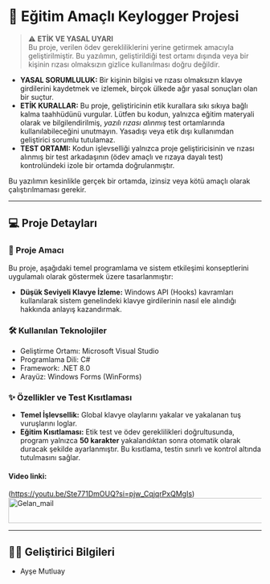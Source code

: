 # 📝 Eğitim Amaçlı Keylogger Projesi

> ⚠️ **ETİK VE YASAL UYARI**  
> Bu proje, verilen ödev gerekliliklerini yerine getirmek amacıyla geliştirilmiştir. Bu yazılımın, geliştirildiği test ortamı dışında veya bir kişinin rızası olmaksızın gizlice kullanılması doğru değildir.

- **YASAL SORUMLULUK:** Bir kişinin bilgisi ve rızası olmaksızın klavye girdilerini kaydetmek ve izlemek, birçok ülkede ağır yasal sonuçları olan bir suçtur.  
- **ETİK KURALLAR:** Bu proje, geliştiricinin etik kurallara sıkı sıkıya bağlı kalma taahhüdünü vurgular. Lütfen bu kodun, yalnızca eğitim materyali olarak ve bilgilendirilmiş, *yazılı rızası alınmış* test ortamlarında kullanılabileceğini unutmayın. Yasadışı veya etik dışı kullanımdan geliştirici sorumlu tutulamaz.  
- **TEST ORTAMI:** Kodun işlevselliği yalnızca proje geliştiricisinin ve rızası alınmış bir test arkadaşının (ödev amaçlı ve rızaya dayalı test) kontrolündeki izole bir ortamda doğrulanmıştır.

Bu yazılımın kesinlikle gerçek bir ortamda, izinsiz veya kötü amaçlı olarak çalıştırılmaması gerekir.

---

## 💻 Proje Detayları

### 🎯 Proje Amacı  
Bu proje, aşağıdaki temel programlama ve sistem etkileşimi konseptlerini uygulamalı olarak göstermek üzere tasarlanmıştır:  
- **Düşük Seviyeli Klavye İzleme:** Windows API (Hooks) kavramları kullanılarak sistem genelindeki klavye girdilerinin nasıl ele alındığı hakkında anlayış kazandırmak.


### 🛠️ Kullanılan Teknolojiler
- Geliştirme Ortamı: Microsoft Visual Studio  
- Programlama Dili: C#  
- Framework: .NET 8.0  
- Arayüz: Windows Forms (WinForms)

### ✨ Özellikler ve Test Kısıtlaması
- **Temel İşlevsellik:** Global klavye olaylarını yakalar ve yakalanan tuş vuruşlarını loglar.  
- **Eğitim Kısıtlaması:** Etik test ve ödev gereklilikleri doğrultusunda, program yalnızca **50 karakter** yakalandıktan sonra otomatik olarak duracak şekilde ayarlanmıştır. Bu kısıtlama, testin sınırlı ve kontrol altında tutulmasını sağlar.
#### Video linki:  
(https://youtu.be/Ste771DmOUQ?si=pjw_CqjqrPxQMgIs)  
<img width="1740" height="50" alt="Gelan_mail" src="https://github.com/user-attachments/assets/41a41b53-3f0c-4db7-b906-3a52bd8b498b" />


---

## 🧑‍💻 Geliştirici Bilgileri
* Ayşe Mutluay
